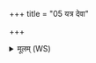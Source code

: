 +++
title = "05 यत्र देवा"

+++
<details><summary>मूलम् (WS)</summary>

यत्र देवा ब्रह्मविदो ब्रह्म ज्येष्ठमुपासते ।  
यो वै तद्ब्रह्मणो वेद तं वै ब्रह्मविदो विदुः ॥ ५ ॥
</details>